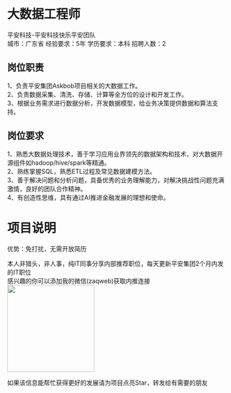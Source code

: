 # 大数据工程师
平安科技-平安科技快乐平安团队  
城市：广东省 经验要求：5年 学历要求：本科  招聘人数：2

## 岗位职责
1、负责平安集团Askbob项目相关的大数据工作。   
2、负责数据采集、清洗、存储、计算等全方位的设计和开发工作。   
3、根据业务需求进行数据分析，开发数据模型，给业务决策提供数据和算法支持。

## 岗位要求
1、熟悉大数据处理技术，善于学习应用业界领先的数据架构和技术，对大数据开源组件如hadoop/hive/spark等精通。   
2、熟练掌握SQL，熟悉ETL过程及常见数据建模方法。   
3、善于解决问题和分析问题，具备优秀的业务理解能力，对解决挑战性问题充满激情，良好的团队合作精神。   
4、有创造性思维，具有通过AI推进金融发展的理想和使命。

# 项目说明

优势：免打扰，无需开放简历

本人非猎头，非人事，纯IT同事分享内部推荐职位，每天更新平安集团2个月内发的IT职位  
感兴趣的你可以添加我的微信(zaqweb)获取内推连接  
<img src="https://github.com/zaqweb/PA-IT-JOBS/blob/master/WechatICode.jpeg"  height="200" width="200">

如果该信息能帮忙获得更好的发展请为项目点亮Star，转发给有需要的朋友




